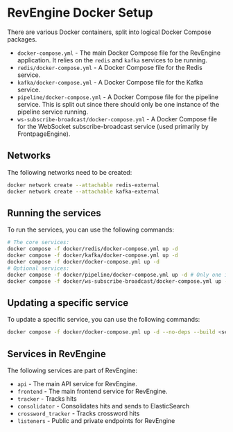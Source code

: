 # RevEngine Docker Setup

There are various Docker containers, split into logical Docker Compose packages.

- `docker-compose.yml` - The main Docker Compose file for the RevEngine application. It relies on the `redis` and `kafka` services to be running.
- `redis/docker-compose.yml` - A Docker Compose file for the Redis service.
- `kafka/docker-compose.yml` - A Docker Compose file for the Kafka service.
- `pipeline/docker-compose.yml` - A Docker Compose file for the pipeline service. This is split out since there should only be one instance of the pipeline service running.
- `ws-subscribe-broadcast/docker-compose.yml` - A Docker Compose file for the WebSocket subscribe-broadcast service (used primarily by FrontpageEngine).

## Networks

The following networks need to be created:
```bash
docker network create --attachable redis-external
docker network create --attachable kafka-external
```

## Running the services

To run the services, you can use the following commands:

```bash
# The core services:
docker compose -f docker/redis/docker-compose.yml up -d
docker compose -f docker/kafka/docker-compose.yml up -d
docker compose -f docker/docker-compose.yml up -d
# Optional services:
docker compose -f docker/pipeline/docker-compose.yml up -d # Only one instance of this should be running
docker compose -f docker/ws-subscribe-broadcast/docker-compose.yml up -d # Only for FrontpageEngine
```
## Updating a specific service

To update a specific service, you can use the following commands:

```bash
docker compose -f docker/docker-compose.yml up -d --no-deps --build <service-name>
```

## Services in RevEngine

The following services are part of RevEngine:
- `api` - The main API service for RevEngine.
- `frontend` - The main frontend service for RevEngine.
- `tracker` - Tracks hits
- `consolidator` - Consolidates hits and sends to ElasticSearch
- `crossword_tracker` - Tracks crossword hits
- `listeners` - Public and private endpoints for RevEngine